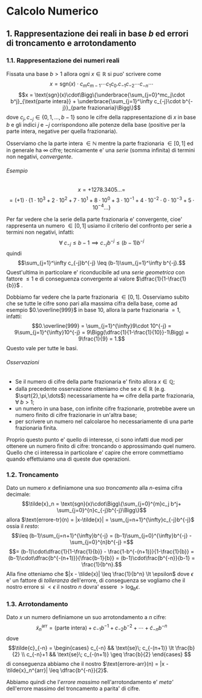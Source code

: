 # Calcolo Numerico

## 1. Rappresentazione dei reali in base $b$ ed errori di troncamento e arrotondamento

### 1.1. Rappresentazione dei numeri reali

Fissata una base $b>1$ allora ogni $x \in \mathbb{R}$ si puo' scrivere come
$$x = \text{sgn}(x) \cdot c_m c_{m-1} \cdots c_1 c_0.c_{-1}c_{-2}\cdots c_{-n}\cdots$$
$$x = \text{sgn}(x)\cdot\Bigg\{\underbrace{\sum_{j=0}^mc_j\cdot b^j}_{\text{parte intera}} + \underbrace{\sum_{j=1}^\infty c_{-j}\cdot b^{-j}}_{parte frazionaria}\Bigg\}$$
dove $c_j, c_{-j} \in \{0,1,\dots,b-1\}$ sono le cifre della rappresentazione di $x$ in base $b$ e gli indici $j$ e $-j$ corrispondono alle potenze della base (positive per la parte intera, negative per quella frazionaria).

Osserviamo che la parte intera $\in \mathbb{N}$ mentre la parte frazionaria $\in [0,1]$ ed in generale ha $\infty$ cifre; tecnicamente e' una *serie* (somma infinita) di termini non negativi, *convergente*.

###### Esempio
$$x = +1278.3405\dots = $$
$$= (+1)\cdot\{1\cdot10^3+2\cdot10^2+7\cdot10^1+8\cdot10^0 + 3\cdot10^{-1}+4\cdot10^{-2}\cdot0\cdot10^{-3}+5\cdot10^{-4}\dots\}$$

Per far vedere che la serie della parte frazionaria e' convergente, cioe' rappresenta un numero $\in [0,1]$ usiamo il criterio del confronto per serie a termini non negativi, infatti:
$$\forall\; c_{-j} \leq b-1 \implies c_{-j}b^{-j} \leq (b-1)b^{-j}$$
quindi $$\sum_{j=1}^\infty c_{-j}b^{-j} \leq (b-1)\sum_{j=1}^\infty b^{-j}.$$
Quest'ultima in particolare e' riconducibile ad una *serie geometrica* con fattore $\leq 1$ e di conseguenza convergente al valore $\dfrac{1}{1-\frac{1}{b}}$ .

Dobbiamo far vedere che la parte frazionaria $\in [0,1]$. Osserviamo subito che se tutte le cifre sono pari alla massima cifra della base, come ad esempio $0.\overline{999}$ in base $10$, allora la parte frazionaria $=1$, infatti:
$$0.\overline{999} = \sum_{j=1}^{\infty}9\cdot 10^{-j} = 9\sum_{j=1}^{\infty}10^{-j} = 9\Bigg(\dfrac{1}{1-\frac{1}{10}}-1\Bigg) = 9\frac{1}{9} = 1.$$
Questo vale per tutte le basi.

###### Osservazioni
- Se il numero di cifre della parte frazionaria e' finito allora $x \in \mathbb{Q}$;
- dalla precedente osservazione otteniamo che se $x \in \mathbb{R}$ (e.g. $\sqrt{2},\pi,\dots$) necessariamente ha $\infty$ cifre della parte frazionaria, $\forall\; b \gt 1$;
- un numero in una base, con infinite cifre frazionarie, protrebbe avere un numero finito di cifre frazionarie in un'altra base;
- per scrivere un numero nel calcolaroe ho necessariamente di una parte frazionaria finita.

Proprio questo punto e' quello di interesse, ci sono infatti due modi per ottenere un numero finito di cifre: troncando o approssimando quel numero.
Quello che ci interessa in particolare e' capire che errore commettiamo quando effettuiamo una di queste due operazioni.

### 1.2. Troncamento

Dato un numero $x$ definiamone una suo *troncamento* alla $n$-esima cifra decimale:
$$\tilde{x}_n = \text{sgn}(x)\cdot\Bigg\{\sum_{j=0}^{m}c_j b^j+ \sum_{j=0}^{n}c_{-j}b^{-j}\Bigg\}$$
allora $\text{errore-tr}(n) = |x-\tilde{x}| = \sum_{j=n+1}^{\infty}c_{-j}b^{-j}$ ossia il *resto*:
$$\leq (b-1)\sum_{j=n+1}^{\infty}b^{-j} = (b-1)\sum_{j=0}^{\infty}b^{-j} - \sum_{j=0}^{n}b^{-j} =$$
$$= (b-1)\cdot\dfrac{1}{1-\frac{1}{b}} - \frac{1-b^{-(n+1)}}{1-\frac{1}{b}} = (b-1)\cdot\dfrac{b^{-(n+1)}}{\frac{b-1}{b}} = (b-1)\cdot\frac{b^{-n}}{b-1} = \frac{1}{b^n}.$$
Alla fine otteniamo che $|x - \tilde{x}| \leq \frac{1}{b^n} \lt \epsilon$ dove $\epsilon$ e' un fattore di *tolleranza* dell'errore, di conseguenza se vogliamo che il nostro errore si $\lt \epsilon$ il nostro $n$ dovra' essere $\gt \log_b\epsilon$.

### 1.3. Arrotondamento

Dato $x$ un numero definiamone un suo arrotondamento a $n$ cifre:
$$\tilde{x}^{\text{arr}}_n = (\text{parte intera}) + c_{-1}b^{-1} + c_{-2}b^{-2}+\cdots+\tilde{c}_{-n}b^{-n}$$
dove
$$\tilde{c}_{-n} = \begin{cases}
c_{-n} && \text{se}\; c_{-(n+1)} \lt \frac{b}{2} \\
c_{-n}+1 && \text{se}\; c_{-(n+1)} \geq \frac{b}{2}
\end{cases}
$$
di conseguenza abbiamo che il nostro $\text{errore-arr}(n) = |x - \tilde{x}_n^{arr}| \leq \dfrac{b^{-n}}{2}$.

Abbiamo quindi che l'*errore massimo* nell'arrotondamento e' *meta'* dell'errore massimo del troncamento a parita' di cifre.
